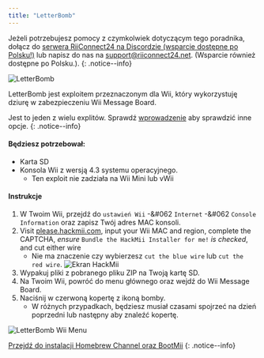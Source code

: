 ```yaml
---
title: "LetterBomb"
---
```


Jeżeli potrzebujesz pomocy z czymkolwiek dotyczącym tego poradnika, dołącz do [serwera RiiConnect24 na Discordzie (wsparcie dostępne po Polsku!)](https://discord.gg/b4Y7jfD) lub napisz do nas na [support@riiconnect24.net](mailto:support@riiconnect24.net). (Wsparcie również dostępne po Polsku.).
{: .notice--info}

![LetterBomb](/images/letterbomb.png)

LetterBomb jest exploitem przeznaczonym dla Wii, który wykorzystuję dziurę w zabezpieczeniu Wii Message Board.

Jest to jeden z wielu explitów. Sprawdź [wprowadzenie](/get-started) aby sprawdzić inne opcje.
{: .notice--info}

#### Będziesz potrzebował:
- Karta SD
- Konsola Wii z wersją 4.3 systemu operacyjnego.
   - Ten exploit nie zadziała na Wii Mini lub vWii

#### Instrukcje

1. W Twoim Wii, przejdź do `ustawień Wii` -&#062 `Internet` -&#062 `Console Information` oraz zapisz Twój adres MAC konsoli.
2. Visit [please.hackmii.com](https://please.hackmii.com), input your Wii MAC and region, complete the CAPTCHA, *ensure* `Bundle the HackMii Installer for me!` *is checked*, and cut either wire
   - Nie ma znaczenie czy wybierzesz `cut the blue wire` lub `cut the red wire`. ![Ekran HackMii](/images/Wii/LetterBomb-PC.png)
3. Wypakuj pliki z pobranego pliku ZIP na Twoją kartę SD.
4. Na Twoim Wii, powróć do menu głównego oraz wejdź do Wii Message Board.
5. Naciśnij w czerwoną kopertę z ikoną bomby.
   - W różnych przypadkach, będziesz musiał czasami spojrzeć na dzień poprzedni lub następny aby znaleźć kopertę.

![LetterBomb Wii Menu](/images/Wii/LetterBomb-Wii.png)

[Przejdź do instalacji Homebrew Channel oraz BootMii](hbc)
{: .notice--info}
